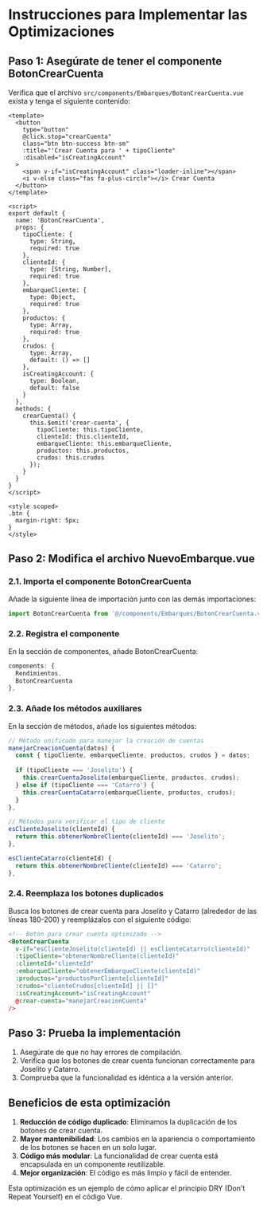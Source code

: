 # Instrucciones para Implementar las Optimizaciones

## Paso 1: Asegúrate de tener el componente BotonCrearCuenta

Verifica que el archivo `src/components/Embarques/BotonCrearCuenta.vue` exista y tenga el siguiente contenido:

```vue
<template>
  <button 
    type="button" 
    @click.stop="crearCuenta" 
    class="btn btn-success btn-sm" 
    :title="'Crear Cuenta para ' + tipoCliente"
    :disabled="isCreatingAccount"
  >
    <span v-if="isCreatingAccount" class="loader-inline"></span>
    <i v-else class="fas fa-plus-circle"></i> Crear Cuenta
  </button>
</template>

<script>
export default {
  name: 'BotonCrearCuenta',
  props: {
    tipoCliente: {
      type: String,
      required: true
    },
    clienteId: {
      type: [String, Number],
      required: true
    },
    embarqueCliente: {
      type: Object,
      required: true
    },
    productos: {
      type: Array,
      required: true
    },
    crudos: {
      type: Array,
      default: () => []
    },
    isCreatingAccount: {
      type: Boolean,
      default: false
    }
  },
  methods: {
    crearCuenta() {
      this.$emit('crear-cuenta', {
        tipoCliente: this.tipoCliente,
        clienteId: this.clienteId,
        embarqueCliente: this.embarqueCliente,
        productos: this.productos,
        crudos: this.crudos
      });
    }
  }
}
</script>

<style scoped>
.btn {
  margin-right: 5px;
}
</style>
```

## Paso 2: Modifica el archivo NuevoEmbarque.vue

### 2.1. Importa el componente BotonCrearCuenta

Añade la siguiente línea de importación junto con las demás importaciones:

```javascript
import BotonCrearCuenta from '@/components/Embarques/BotonCrearCuenta.vue';
```

### 2.2. Registra el componente

En la sección de componentes, añade BotonCrearCuenta:

```javascript
components: {
  Rendimientos,
  BotonCrearCuenta
},
```

### 2.3. Añade los métodos auxiliares

En la sección de métodos, añade los siguientes métodos:

```javascript
// Método unificado para manejar la creación de cuentas
manejarCreacionCuenta(datos) {
  const { tipoCliente, embarqueCliente, productos, crudos } = datos;
  
  if (tipoCliente === 'Joselito') {
    this.crearCuentaJoselito(embarqueCliente, productos, crudos);
  } else if (tipoCliente === 'Catarro') {
    this.crearCuentaCatarro(embarqueCliente, productos, crudos);
  }
},

// Métodos para verificar el tipo de cliente
esClienteJoselito(clienteId) {
  return this.obtenerNombreCliente(clienteId) === 'Joselito';
},

esClienteCatarro(clienteId) {
  return this.obtenerNombreCliente(clienteId) === 'Catarro';
},
```

### 2.4. Reemplaza los botones duplicados

Busca los botones de crear cuenta para Joselito y Catarro (alrededor de las líneas 180-200) y reemplázalos con el siguiente código:

```html
<!-- Botón para crear cuenta optimizado -->
<BotonCrearCuenta
  v-if="esClienteJoselito(clienteId) || esClienteCatarro(clienteId)"
  :tipoCliente="obtenerNombreCliente(clienteId)"
  :clienteId="clienteId"
  :embarqueCliente="obtenerEmbarqueCliente(clienteId)"
  :productos="productosPorCliente[clienteId]"
  :crudos="clienteCrudos[clienteId] || []"
  :isCreatingAccount="isCreatingAccount"
  @crear-cuenta="manejarCreacionCuenta"
/>
```

## Paso 3: Prueba la implementación

1. Asegúrate de que no hay errores de compilación.
2. Verifica que los botones de crear cuenta funcionan correctamente para Joselito y Catarro.
3. Comprueba que la funcionalidad es idéntica a la versión anterior.

## Beneficios de esta optimización

1. **Reducción de código duplicado**: Eliminamos la duplicación de los botones de crear cuenta.
2. **Mayor mantenibilidad**: Los cambios en la apariencia o comportamiento de los botones se hacen en un solo lugar.
3. **Código más modular**: La funcionalidad de crear cuenta está encapsulada en un componente reutilizable.
4. **Mejor organización**: El código es más limpio y fácil de entender.

Esta optimización es un ejemplo de cómo aplicar el principio DRY (Don't Repeat Yourself) en el código Vue. 